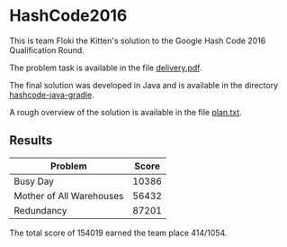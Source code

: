 # HashCode2016

This is team Floki the Kitten's solution to the Google Hash Code 2016 Qualification Round.

The problem task is available in the file [delivery.pdf](delivery.pdf).

The final solution was developed in Java and is available in the directory [hashcode-java-gradle](hashcode-java-gradle).

A rough overview of the solution is available in the file [plan.txt](plan.txt).

Results
-------

| Problem                  | Score |
| ------------------------ | ----- |
| Busy Day                 | 10386 |
| Mother of All Warehouses | 56432 |
| Redundancy               | 87201 |

The total score of 154019 earned the team place 414/1054.
